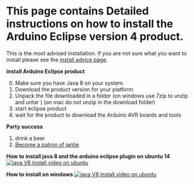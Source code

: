 This page contains Detailed instructions on how to install the Arduino Eclipse version 4 product.
===

This is the most advised installation.
If you are not sure what you want to install please see the
[install advice page]("install_advice.shtml").




**install Arduino Eclipse product**

 0. Make sure you have Java 8 on your system.
 1. Download the product version for your platform
 2. Unpack the file downloaded in a folder (on windows use 7zip to unzip and untar ) (on mac do not unzip in the download folder)
 3. start eclipse product
 4. wait for the product to download the Arduino AVR boards and tools



 **Party success**

 1. drink a beer
 2. [Become a patron of jantje](http://eclipse.baeyens.it/donate.html "thanks")


**How to install java 8 and the arduino eclipse plugin on ubuntu 14**
[ ![java V8 install video on ubuntu](http://img.youtube.com/vi/AmePMUuv0uk/0.jpg)
](https://www.youtube.com/watch?v=AmePMUuv0uk "java V8 install video on ubuntu")

**How to install on windows**
[ ![java V8 install video on ubuntu](http://img.youtube.com/vi/MGAyIOC24lU/0.jpg)
](https://www.youtube.com/watch?v=MGAyIOC24lU "In V3.1 new and noteworthy")

